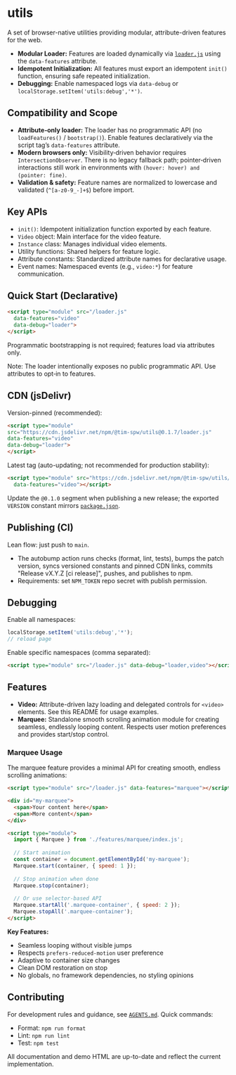 # utils

A set of browser-native utilities providing modular, attribute-driven features for the web. 

- **Modular Loader:** Features are loaded dynamically via [`loader.js`](loader.js) using the `data-features` attribute.
- **Idempotent Initialization:** All features must export an idempotent `init()` function, ensuring safe repeated initialization.
- **Debugging:** Enable namespaced logs via `data-debug` or `localStorage.setItem('utils:debug','*')`.

## Compatibility and Scope

- **Attribute‑only loader:** The loader has no programmatic API (no `loadFeatures()` / `bootstrap()`). Enable features declaratively via the script tag’s `data-features` attribute.
- **Modern browsers only:** Visibility‑driven behavior requires `IntersectionObserver`. There is no legacy fallback path; pointer‑driven interactions still work in environments with `(hover: hover) and (pointer: fine)`.
- **Validation & safety:** Feature names are normalized to lowercase and validated (`^[a-z0-9_-]+$`) before import.

## Key APIs

- `init()`: Idempotent initialization function exported by each feature.
- `Video` object: Main interface for the video feature.
- `Instance` class: Manages individual video elements.
- Utility functions: Shared helpers for feature logic.
- Attribute constants: Standardized attribute names for declarative usage.
- Event names: Namespaced events (e.g., `video:*`) for feature communication.

## Quick Start (Declarative)

```html
<script type="module" src="/loader.js"
  data-features="video"
  data-debug="loader">
</script>
```

Programmatic bootstrapping is not required; features load via attributes only.

Note: The loader intentionally exposes no public programmatic API. Use attributes to opt‑in to features.

<!-- Package imports not required; loading is attribute-driven only. -->

## CDN (jsDelivr)

Version-pinned (recommended):

```html
<script type="module"
src="https://cdn.jsdelivr.net/npm/@tim-spw/utils@0.1.7/loader.js"
data-features="video"
data-debug="loader">
</script>
```

Latest tag (auto-updating; not recommended for production stability):

```html
<script type="module" src="https://cdn.jsdelivr.net/npm/@tim-spw/utils/loader.js"
  data-features="video"></script>
```

Update the `@0.1.0` segment when publishing a new release; the exported `VERSION` constant mirrors [`package.json`](package.json).

## Publishing (CI)

Lean flow: just push to `main`.

- The autobump action runs checks (format, lint, tests), bumps the patch version, syncs versioned constants and pinned CDN links, commits "Release vX.Y.Z [ci release]", pushes, and publishes to npm.
- Requirements: set `NPM_TOKEN` repo secret with publish permission.

## Debugging

Enable all namespaces:

```js
localStorage.setItem('utils:debug','*');
// reload page
```

Enable specific namespaces (comma separated):

```html
<script type="module" src="/loader.js" data-debug="loader,video"></script>
```

## Features

- **Video:** Attribute-driven lazy loading and delegated controls for `<video>` elements. See this README for usage examples.
- **Marquee:** Standalone smooth scrolling animation module for creating seamless, endlessly looping content. Respects user motion preferences and provides start/stop control.

### Marquee Usage

The marquee feature provides a minimal API for creating smooth, endless scrolling animations:

```html
<script type="module" src="/loader.js" data-features="marquee"></script>

<div id="my-marquee">
  <span>Your content here</span>
  <span>More content</span>
</div>

<script type="module">
  import { Marquee } from './features/marquee/index.js';
  
  // Start animation
  const container = document.getElementById('my-marquee');
  Marquee.start(container, { speed: 1 });
  
  // Stop animation when done
  Marquee.stop(container);
  
  // Or use selector-based API
  Marquee.startAll('.marquee-container', { speed: 2 });
  Marquee.stopAll('.marquee-container');
</script>
```

**Key Features:**
- Seamless looping without visible jumps
- Respects `prefers-reduced-motion` user preference
- Adaptive to container size changes
- Clean DOM restoration on stop
- No globals, no framework dependencies, no styling opinions

## Contributing

For development rules and guidance, see [`AGENTS.md`](AGENTS.md).
Quick commands:

- Format: `npm run format`
- Lint: `npm run lint`
- Test: `npm test`

All documentation and demo HTML are up-to-date and reflect the current implementation.
